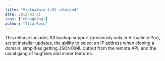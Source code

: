 ```yaml
---
title: "Virtualmin 3.91 released"
date: 2012-03-31
tags: ["changelog"]
author: "Ilia Ross"
---
```


This release includes S3 backup support (previously only in Virtualmin Pro), script installer updates, the ability to select an IP address when cloning a domain, simplifies getting JSON/XML output from the remote API, and the usual gang of bugfixes and minor features.
